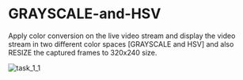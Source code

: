 # GRAYSCALE-and-HSV
Apply color conversion on the live video stream and display the video stream in two different color spaces [GRAYSCALE and HSV] and also RESIZE the captured frames to 320x240 size.

![task_1_1](https://user-images.githubusercontent.com/12676867/34772135-d02d7b38-f628-11e7-9139-6620139bc373.JPG)
